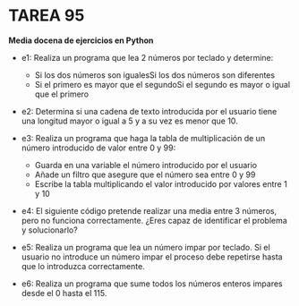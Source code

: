 # TAREA 95

**Media docena de ejercicios en Python**

- e1: Realiza un programa que lea 2 números por teclado y determine:
    
    - Si los dos números son igualesSi los dos números son diferentes
    - Si el primero es mayor que el segundoSi el segundo es mayor o igual que el primero

- e2: Determina si una cadena de texto introducida por el usuario tiene una longitud mayor o igual a 5 y a su vez es menor que 10.
- e3: Realiza un programa que haga la tabla de multiplicación de un número introducido de valor entre 0 y 99:
    
    - Guarda en una variable el número introducido por el usuario
    - Añade un filtro que asegure que el número sea entre 0 y 99
    - Escribe la tabla multiplicando el valor introducido por valores entre 1 y 10

- e4: El siguiente código pretende realizar una media entre 3 números, pero no funciona correctamente. ¿Eres capaz de identificar el problema y solucionarlo?
- e5: Realiza un programa que lea un número impar por teclado. Si el usuario no introduce un número impar el proceso debe repetirse hasta que lo introduzca correctamente.
- e6: Realiza un programa que sume todos los números enteros impares desde el 0 hasta el 115.

